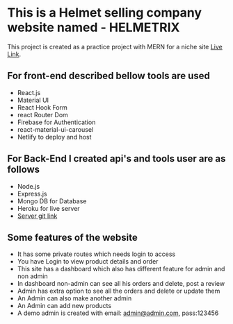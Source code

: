 # This is a Helmet selling company website named - HELMETRIX

This project is created as a practice project with MERN for a niche site [Live Link](https://helmetrix.netlify.app).



## For front-end described bellow tools are used

* React.js
* Material UI
* React Hook Form
* react Router Dom
* Firebase for Authentication
* react-material-ui-carousel
* Netlify to deploy and host

## For Back-End I created api's and tools user are as follows

* Node.js
* Express.js
* Mongo DB for Database
* Heroku for live server
* [Server git link](https://github.com/programming-hero-web-course-4/niche-website-server-side-Adnan0061)

## Some features of the website

* It has some private routes which needs login to access
* You have Login to view product details and order
* This site has a dashboard which also has different feature for admin and non admin
* In dashboard non-admin can see all his orders and delete, post a review
* Admin has extra option to see all the orders and delete or update them
* An Admin can also make another admin
* An Admin can add new products
* A demo admin is created with email: admin@admin.com, pass:123456

